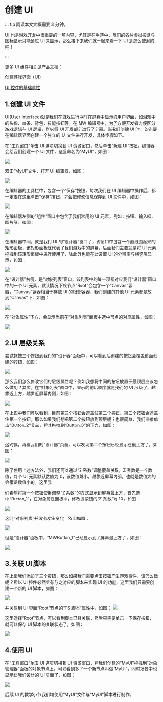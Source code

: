 # 创建 UI

::: tip 阅读本文大概需要 3 分钟。

UI 也是游戏开发中很重要的一项内容，尤其是在手游中，我们的各种虚拟按键与图标显示只能通过 UI 来显示，那么接下来我们就一起来看一下 UI 是怎么使用的吧！

:::

更多 UI 组件相关见产品文档：

[创建游戏界面（UI）](https://docs.ark.online/UI/CreatingUserInterface(UI).html)

[UI 控件的基础属性](https://docs.ark.online/UI/UIWidget-BaseProperties.html)


## 1.创建 UI 文件

UI(User Interface)就是我们在游戏进行中时在屏幕中显示的用户界面，如游戏中的头像、血条、背包、技能按钮等。在 MW 编辑器中，为了方便开发者方便区分游戏逻辑与 UI 逻辑，所以将 UI 开发部分进行了分离。当我们创建 UI 时，首先要在编辑器界面创建一个独立的 UI 文件进行开发，具体步骤如下。

在“工程窗口”单击 UI 选项切换到 UI 资源窗口，然后单击“新建 UI”按钮，编辑器会给我们创建一个 UI 文件，这里命名为“MyUI”，如图：

![](https://wstatic-a1.233leyuan.com/productdocs/static/boxcnchiH23F9DWfb3tN20BTDjb.png)

双击“MyUI”文件，打开 UI 编辑器，如图：

![](https://wstatic-a1.233leyuan.com/productdocs/static/boxcnqfyqcKVGfQ1uqDhY9AJMmb.png)

在编辑器的工具栏中，包含一个“保存”按钮，每次我们在 UI 编辑器中操作后，都一定要在这里单击“保存”按钮，才会把修改信息保存到 UI 文件中，如图：

![](https://wstatic-a1.233leyuan.com/productdocs/static/boxcnZTf3OSm7h0dkFA82If6NQf.png)

在编辑器左侧的“组件”窗口中包含了我们常用的 UI 元素，例如：按钮、输入框、图片等，如图：

![](https://wstatic-a1.233leyuan.com/productdocs/static/boxcn5AfrLaRmflXvVJCCeiSMEb.png)

在编辑器中间，就是我们 UI 的“设计器”窗口了，该窗口中包含一个直线围起来的矩形面板，该矩形面板就代表了我们游戏中的屏幕，后面我们主要就是将 UI 元素拖拽到该矩形面板中进行使用了，除此外也能在此设置 UI 的分辨率与横竖屏显示，如图：

![](https://wstatic-a1.233leyuan.com/productdocs/static/boxcnb9kjPNUMLIWw3Cp5GokUgb.png)

在“设计器”右侧，是“对象列表”窗口，该列表中的每一项都对应我们“设计器”窗口中的一个 UI 元素，默认情况下根节点“Root”会包含一个“Canvas”容器，“Canvas”容器相当于存放 UI 的根部容器，我们创建的其他 UI 元素都是放到“Canvas”下，如图：

![](https://wstatic-a1.233leyuan.com/productdocs/static/boxcnynHxbxOVmnEZzcEC6YGZxc.png)

在“对象属性”下方，会显示当前在“对象列表”面板中选中节点的对应属性，如图：

![](https://wstatic-a1.233leyuan.com/productdocs/static/boxcnJrr8DLGGycqmdwashl3v2c.png)

## 2.UI 层级关系

尝试拖拽三个按钮到我们的“设计器”面板中，可以看到后创建的按钮会覆盖前面创建的按钮，如图：

![](https://wstatic-a1.233leyuan.com/productdocs/static/boxcnhdCTD2xi5OURZLStSQq3Gh.png)

那么我们怎么修改它们的层级属性呢？例如我想将中间的按钮放置于最顶层应该怎么做呢？其实，在“对象列表”窗口中，显示的前后顺序就是我们的 UI 层级了，越靠近上方，越靠近屏幕内侧，如图：

![](https://wstatic-a1.233leyuan.com/productdocs/static/boxcnY2KzJsrBRphFabaClLHYad.png)

在上图中我们可以看到，目前第三个按钮会遮盖住第二个按钮，第二个按钮会遮盖住第一个按钮，那么如果我们想把第二个按钮放到顶层呢？也很简单，我们直接单击“Button_2”节点，将其拖拽到“Button_3”的下方，如图：

![](https://wstatic-a1.233leyuan.com/productdocs/static/boxcnb2r2RYsohRAzPFge5vOuBh.png)

这时候，再看我们的“设计器”页面，可以发现第二个按钮已经显示在最上方了，如图：

![](https://wstatic-a1.233leyuan.com/productdocs/static/boxcniVr3SJApjSKFyqBp41SrCe.png)

除了使用上述方法外，我们还可以通过“Z 系数”调整覆盖关系，Z 系数是一个数值，每个 UI 元素默认数值为 0，该数值越小，越靠近屏幕内部，也就是数值大的会覆盖数值小的。这里我

们希望将第一个按钮使用调整“Z 系数”的方式显示到屏幕最上方，首先选中“Button_1”，在对象属性面板中，修改该按钮的“Z 系数”为 10，如图：

![](https://wstatic-a1.233leyuan.com/productdocs/static/boxcnvCrYOCTJTjj01AiZwhONvd.png)

这时“对象列表”并没有发生变化，依旧如图：

![](https://wstatic-a1.233leyuan.com/productdocs/static/boxcnea00ea1cNPv4z2YkzeZUMh.png)

但是“设计器”面板中，“MWButton_1”已经显示到了屏幕最上方了，如图：

![](https://wstatic-a1.233leyuan.com/productdocs/static/boxcn9fyL3SS0YKdI2SBucISwGe.png)

## 3.关联 UI 脚本

在上面我们添加了三个按钮，那么如果我们需要点击按钮产生游戏事件，该怎么做呢？所以 UI 控件必然会有与之对应的脚本来实现 UI 的功能，这里我们只需要创建一个新的 UI 脚本，如图：

![](https://wstatic-a1.233leyuan.com/productdocs/static/boxcn5yswakBBvsufppF56AQaXc.png)

并关联到 UI 界面“Root”节点的“TS 脚本”属性中，如图：
![](https://arkimg.ark.online/20230818-131133.jpg)

这里选择“Root”节点，可以看到脚本已经关联，然后只需要单击一下保存按钮，就可以保存 UI 脚本的关联状态了，如图：

![](https://wstatic-a1.233leyuan.com/productdocs/static/boxcnqasM1ObrKvHxwlTXkMQslb.png)

## 4.使用 UI

在“工程窗口”单击 UI 选项切换到 UI 资源窗口，将我们创建的“MyUI”拖拽到“对象管理器”面板的对象节点上，可以看到多了一个新节点叫做“MyUI”，同时场景中也显示出我们设计的 UI 界面了，如图：

![](https://wstatic-a1.233leyuan.com/productdocs/static/boxcnpntEIjz3y4iCBJ4jG2gq8g.png)

后续 UI 的教学小节我们均使用“MyUI”文件与“MyUI”脚本进行制作。
